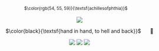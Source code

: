 </div>

<div align="center">


  <sub>$\color{rgb(54, 55, 59)}{\textsf{achillesofphthia}}$<sub> ⠀
  ⠀

![](https://files.catbox.moe/hmxcfi.jpg)


$\color{black}{\textsf{hand in hand, to hell and back}}$ ⠀⠀🍙


![](https://i.imgur.com/hzlAtoI.gif) ![](https://y2k.neocities.org/stamps/tumblr_pgef2uZbKY1xzybrpo2_100.png) ![](https://images-wixmp-ed30a86b8c4ca887773594c2.wixmp.com/intermediary/f/e447eebb-a32f-4e0b-bcf1-95f071a4ce20/dcslzr6-356ccd06-0899-4e9a-9417-d213dc6ca447.png)

</div>
